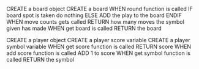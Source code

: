 CREATE a board object
    CREATE a board
    WHEN round function is called
        IF board spot is taken do nothing
        ELSE
            ADD the play to the board
    ENDIF
    WHEN move counts gets called
        RETURN how many moves the symbol given has made
    WHEN get board is called
        RETURN the board

CREATE a player object
    CREATE a player score variable
    CREATE a player symbol variable
    WHEN get score function is called
        RETURN score
    WHEN add score function is called
        ADD 1 to score
    WHEN get symbol function is called
        RETURN the symbol

    

